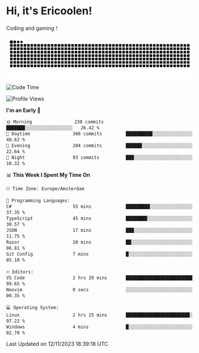 # Hi, it's Ericoolen!
Coding and gaming！

<picture>
  <source media="(prefers-color-scheme: dark)" srcset="https://raw.githubusercontent.com/Eric-Song-Nop/Eric-Song-Nop/output/github-contribution-grid-snake-dark.svg">
  <source media="(prefers-color-scheme: light)" srcset="https://raw.githubusercontent.com/Eric-Song-Nop/Eric-Song-Nop/output/github-contribution-grid-snake.svg">
  <img alt="github contribution grid snake animation" src="https://raw.githubusercontent.com/Eric-Song-Nop/Eric-Song-Nop/output/github-contribution-grid-snake.svg">
</picture>

<!--START_SECTION:waka-->
![Code Time](http://img.shields.io/badge/Code%20Time-1%2C086%20hrs%2033%20mins-blue)

![Profile Views](http://img.shields.io/badge/Profile%20Views-0-blue)

**I'm an Early 🐤** 

```text
🌞 Morning                238 commits         ███████░░░░░░░░░░░░░░░░░░   26.42 % 
🌆 Daytime                366 commits         ██████████░░░░░░░░░░░░░░░   40.62 % 
🌃 Evening                204 commits         ██████░░░░░░░░░░░░░░░░░░░   22.64 % 
🌙 Night                  93 commits          ███░░░░░░░░░░░░░░░░░░░░░░   10.32 % 
```


📊 **This Week I Spent My Time On** 

```text
🕑︎ Time Zone: Europe/Amsterdam

💬 Programming Languages: 
C#                       55 mins             █████████░░░░░░░░░░░░░░░░   37.35 % 
TypeScript               45 mins             ████████░░░░░░░░░░░░░░░░░   30.57 % 
JSON                     17 mins             ███░░░░░░░░░░░░░░░░░░░░░░   11.75 % 
Razor                    10 mins             ██░░░░░░░░░░░░░░░░░░░░░░░   06.81 % 
Git Config               7 mins              █░░░░░░░░░░░░░░░░░░░░░░░░   05.10 % 

🔥 Editors: 
VS Code                  2 hrs 29 mins       █████████████████████████   99.65 % 
Neovim                   0 secs              ░░░░░░░░░░░░░░░░░░░░░░░░░   00.35 % 

💻 Operating System: 
Linux                    2 hrs 25 mins       ████████████████████████░   97.22 % 
Windows                  4 mins              █░░░░░░░░░░░░░░░░░░░░░░░░   02.78 % 
```


 Last Updated on 12/11/2023 18:39:18 UTC
<!--END_SECTION:waka-->
